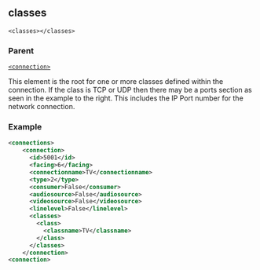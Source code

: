 ## classes

`<classes></classes>`


### Parent

[`<connection>`][1]


This element is the root for one or more classes defined within the connection. If the class is TCP or UDP then there may be a ports section as seen in the example to the right. This includes the IP Port number for the network connection.



### Example

```xml
<connections>
    <connection>
      <id>5001</id>
      <facing>6</facing>
      <connectionname>TV</connectionname>
      <type>2</type>
      <consumer>False</consumer>
      <audiosource>False</audiosource>
      <videosource>False</videosource>
      <linelevel>False</linelevel>
      <classes>
        <class>
          <classname>TV</classname>
        </class>
      </classes>
    </connection>
<connection>
```

[1]:	https://snap-one.github.io/docs-driverworks-xml/#connection